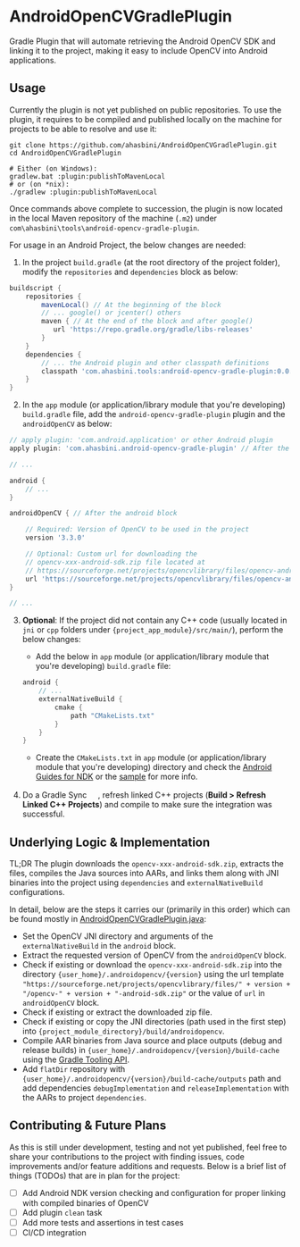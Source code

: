 # AndroidOpenCVGradlePlugin

Gradle Plugin that will automate retrieving the Android OpenCV SDK and
linking it to the project, making it easy to include OpenCV into
Android applications.

## Usage

Currently the plugin is not yet published on public repositories. To
use the plugin, it requires to be compiled and published locally on the
machine for projects to be able to resolve and use it:

```shell
git clone https://github.com/ahasbini/AndroidOpenCVGradlePlugin.git
cd AndroidOpenCVGradlePlugin

# Either (on Windows):
gradlew.bat :plugin:publishToMavenLocal
# or (on *nix):
./gradlew :plugin:publishToMavenLocal
```

Once commands above complete to succession, the plugin is now located
in the local Maven repository of the machine (```.m2```) under
```com\ahasbini\tools\android-opencv-gradle-plugin```.

For usage in an Android Project, the below changes are needed:

1. In the project ```build.gradle``` (at the root directory of the
  project folder), modify the ```repositories``` and ```dependencies```
  block as below:

```gradle
buildscript {
    repositories {
        mavenLocal() // At the beginning of the block
        // ... google() or jcenter() others
        maven { // At the end of the block and after google()
           url 'https://repo.gradle.org/gradle/libs-releases'
        }
    }
    dependencies {
        // ... the Android plugin and other classpath definitions
        classpath 'com.ahasbini.tools:android-opencv-gradle-plugin:0.0.+'
    }
}
```

2. In the ```app``` module (or application/library module that you're
  developing) ```build.gradle``` file, add the
  ```android-opencv-gradle-plugin``` plugin and the ```androidOpenCV```
  as below:

```gradle
// apply plugin: 'com.android.application' or other Android plugin
apply plugin: 'com.ahasbini.android-opencv-gradle-plugin' // After the Android plugin

// ...

android {
    // ...
}

androidOpenCV { // After the android block

    // Required: Version of OpenCV to be used in the project
    version '3.3.0'

    // Optional: Custom url for downloading the
    // opencv-xxx-android-sdk.zip file located at
    // https://sourceforge.net/projects/opencvlibrary/files/opencv-android
    url 'https://sourceforge.net/projects/opencvlibrary/files/opencv-android/3.3.0/opencv-3.3.0-android-sdk.zip/download'
}

// ...
```

3. __Optional__: If the project did not contain any C++ code (usually
   located in ```jni``` or ```cpp``` folders under
   ```{project_app_module}/src/main/```), perform the below changes:

   * Add the below in ```app``` module (or application/library module
   that you're developing) ```build.gradle``` file:

    ```gradle
    android {
        // ...
        externalNativeBuild {
            cmake {
                path "CMakeLists.txt"
            }
        }
    }
    ```

   * Create the ```CMakeLists.txt``` in ```app``` module (or
   application/library module that you're developing) directory and
   check the
   [Android Guides for NDK](https://developer.android.com/ndk/guides)
   or the [sample](sample) for more info.

4. Do a Gradle Sync
   <img src="https://developer.android.com/studio/images/buttons/toolbar-sync-gradle.png" width="16px" height="16px"/>,
   refresh linked C++ projects (**Build > Refresh Linked C++
   Projects**) and compile to make sure the integration was successful.

## Underlying Logic & Implementation

TL;DR The plugin downloads the ```opencv-xxx-android-sdk.zip```,
extracts the files, compiles the Java sources into AARs, and links them
along with JNI binaries into the project using ```dependencies``` and
```externalNativeBuild``` configurations.

In detail, below are the steps it carries our (primarily in this order)
which can be found mostly in
[AndroidOpenCVGradlePlugin.java](plugin/src/main/java/com/ahasbini/tools/androidopencv/AndroidOpenCVGradlePlugin.java):

 - Set the OpenCV JNI directory and arguments of the
 ```externalNativeBuild``` in the ```android``` block.
 - Extract the requested version of OpenCV from the ```androidOpenCV```
 block.
 - Check if existing or download the ```opencv-xxx-android-sdk.zip```
 into the directory ```{user_home}/.androidopencv/{version}``` using
 the url template
 ```"https://sourceforge.net/projects/opencvlibrary/files/" + version + "/opencv-" + version + "-android-sdk.zip"```
 or the value of ```url``` in ```androidOpenCV``` block.
 - Check if existing or extract the downloaded zip file.
 - Check if existing or copy the JNI directories (path used in the
 first step) into ```{project_module_directory}/build/androidopencv```.
 - Compile AAR binaries from Java source and place outputs (debug and
 release builds) in
 ```{user_home}/.androidopencv/{version}/build-cache``` using the
 [Gradle Tooling API](https://docs.gradle.org/current/userguide/embedding.html).
 - Add ```flatDir``` repository with
 ```{user_home}/.androidopencv/{version}/build-cache/outputs``` path
 and add dependencies ```debugImplementation``` and
 ```releaseImplementation``` with the AARs to project
 ```dependencies```.

## Contributing & Future Plans

As this is still under development, testing and not yet published, feel
free to share your contributions to the project with finding issues,
code improvements and/or feature additions and requests. Below is a
brief list of things (TODOs) that are in plan for the project:

 - [ ] Add Android NDK version checking and configuration for proper
 linking with compiled binaries of OpenCV
 - [ ] Add plugin ```clean``` task
 - [ ] Add more tests and assertions in test cases
 - [ ] CI/CD integration
